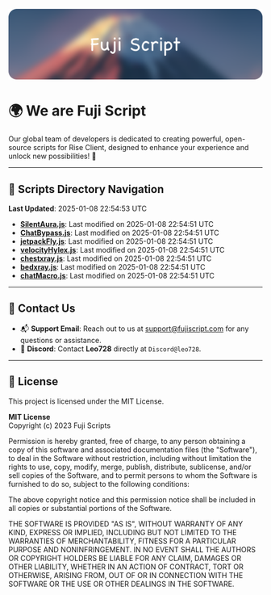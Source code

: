 ![Banner](.github/b.webp)

# 🌍 **We are Fuji Script**

Our global team of developers is dedicated to creating powerful, open-source scripts for Rise Client, designed to enhance your experience and unlock new possibilities! 🌟

---
<!-- SCRIPTS_NAVIGATION_START -->
## 📂 **Scripts Directory Navigation**

**Last Updated**: 2025-01-08 22:54:53 UTC

- **[SilentAura.js](scripts/SilentAura.js)**: Last modified on 2025-01-08 22:54:51 UTC
- **[ChatBypass.js](scripts/ChatBypass.js)**: Last modified on 2025-01-08 22:54:51 UTC
- **[jetpackFly.js](scripts/jetpackFly.js)**: Last modified on 2025-01-08 22:54:51 UTC
- **[velocityHylex.js](scripts/velocityHylex.js)**: Last modified on 2025-01-08 22:54:51 UTC
- **[chestxray.js](scripts/chestxray.js)**: Last modified on 2025-01-08 22:54:51 UTC
- **[bedxray.js](scripts/bedxray.js)**: Last modified on 2025-01-08 22:54:51 UTC
- **[chatMacro.js](scripts/chatMacro.js)**: Last modified on 2025-01-08 22:54:51 UTC

<!-- SCRIPTS_NAVIGATION_END -->

---

## 💬 **Contact Us**  
- 📬 **Support Email**: Reach out to us at [support@fujiscript.com](mailto:support@fujiscript.com) for any questions or assistance.  
- 💬 **Discord**: Contact **Leo728** directly at `Discord@leo728`.

---

## 📜 **License**

This project is licensed under the MIT License.  

**MIT License**  
Copyright (c) 2023 Fuji Scripts  

Permission is hereby granted, free of charge, to any person obtaining a copy of this software and associated documentation files (the "Software"), to deal in the Software without restriction, including without limitation the rights to use, copy, modify, merge, publish, distribute, sublicense, and/or sell copies of the Software, and to permit persons to whom the Software is furnished to do so, subject to the following conditions:  

The above copyright notice and this permission notice shall be included in all copies or substantial portions of the Software.  

THE SOFTWARE IS PROVIDED "AS IS", WITHOUT WARRANTY OF ANY KIND, EXPRESS OR IMPLIED, INCLUDING BUT NOT LIMITED TO THE WARRANTIES OF MERCHANTABILITY, FITNESS FOR A PARTICULAR PURPOSE AND NONINFRINGEMENT. IN NO EVENT SHALL THE AUTHORS OR COPYRIGHT HOLDERS BE LIABLE FOR ANY CLAIM, DAMAGES OR OTHER LIABILITY, WHETHER IN AN ACTION OF CONTRACT, TORT OR OTHERWISE, ARISING FROM, OUT OF OR IN CONNECTION WITH THE SOFTWARE OR THE USE OR OTHER DEALINGS IN THE SOFTWARE.  
